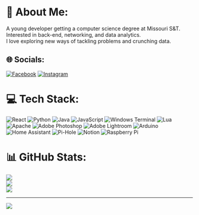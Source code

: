 # 💫 About Me:
A young developer getting a computer science degree at Missouri S&T.<br>Interested in back-end, networking, and data analytics.<br>I love exploring new ways of tackling problems and crunching data.<br>


## 🌐 Socials:
[![Facebook](https://img.shields.io/badge/Facebook-%231877F2.svg?logo=Facebook&logoColor=white)](https://facebook.com/https://www.facebook.com/jack.frederick.7731/) [![Instagram](https://img.shields.io/badge/Instagram-%23E4405F.svg?logo=Instagram&logoColor=white)](https://instagram.com/https://www.instagram.com/i.t._guy/) 

# 💻 Tech Stack:
![React](https://img.shields.io/badge/react-%2320232a.svg?style=for-the-badge&logo=react&logoColor=%2361DAFB) ![Python](https://img.shields.io/badge/python-3670A0?style=for-the-badge&logo=python&logoColor=ffdd54) ![Java](https://img.shields.io/badge/java-%23ED8B00.svg?style=for-the-badge&logo=openjdk&logoColor=white) ![JavaScript](https://img.shields.io/badge/javascript-%23323330.svg?style=for-the-badge&logo=javascript&logoColor=%23F7DF1E) ![Windows Terminal](https://img.shields.io/badge/Windows%20Terminal-%234D4D4D.svg?style=for-the-badge&logo=windows-terminal&logoColor=white) ![Lua](https://img.shields.io/badge/lua-%232C2D72.svg?style=for-the-badge&logo=lua&logoColor=white) ![Apache](https://img.shields.io/badge/apache-%23D42029.svg?style=for-the-badge&logo=apache&logoColor=white) ![Adobe Photoshop](https://img.shields.io/badge/adobe%20photoshop-%2331A8FF.svg?style=for-the-badge&logo=adobe%20photoshop&logoColor=white) ![Adobe Lightroom](https://img.shields.io/badge/Adobe%20Lightroom-31A8FF.svg?style=for-the-badge&logo=Adobe%20Lightroom&logoColor=white) ![Arduino](https://img.shields.io/badge/-Arduino-00979D?style=for-the-badge&logo=Arduino&logoColor=white) ![Home Assistant](https://img.shields.io/badge/home%20assistant-%2341BDF5.svg?style=for-the-badge&logo=home-assistant&logoColor=white) ![Pi-Hole](https://img.shields.io/badge/pihole-%2396060C.svg?style=for-the-badge&logo=pi-hole&logoColor=white) ![Notion](https://img.shields.io/badge/Notion-%23000000.svg?style=for-the-badge&logo=notion&logoColor=white) ![Raspberry Pi](https://img.shields.io/badge/-RaspberryPi-C51A4A?style=for-the-badge&logo=Raspberry-Pi)
# 📊 GitHub Stats:
![](https://github-readme-stats.vercel.app/api?username=That-One-IT-Guy&theme=dark&hide_border=false&include_all_commits=true&count_private=true)<br/>
![](https://github-readme-streak-stats.herokuapp.com/?user=That-One-IT-Guy&theme=dark&hide_border=false)<br/>
![](https://github-readme-stats.vercel.app/api/top-langs/?username=That-One-IT-Guy&theme=dark&hide_border=false&include_all_commits=true&count_private=true&layout=compact)

---
[![](https://visitcount.itsvg.in/api?id=That-One-IT-Guy&icon=0&color=1)](https://visitcount.itsvg.in)

<!-- Proudly created with GPRM ( https://gprm.itsvg.in ) -->
